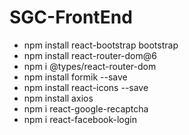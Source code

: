 
# SGC-FrontEnd

- npm install react-bootstrap bootstrap
- npm install react-router-dom@6
- npm i @types/react-router-dom
- npm install formik --save
- npm install react-icons --save
- npm install axios
- npm i react-google-recaptcha
- npm i react-facebook-login
